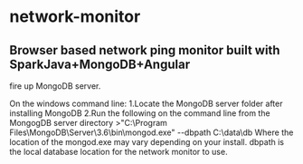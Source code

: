 # network-monitor
## Browser based network ping monitor built with SparkJava+MongoDB+Angular


fire up MongoDB server.

On the windows command line:
1.Locate the MongoDB server folder after installing MongoDB
2.Run the following on the command line from the MongogDB server directory >"C:\Program Files\MongoDB\Server\3.6\bin\mongod.exe" --dbpath C:\data\db
Where the location of the mongod.exe may vary depending on your install. dbpath is the local database location for the network monitor to use.
